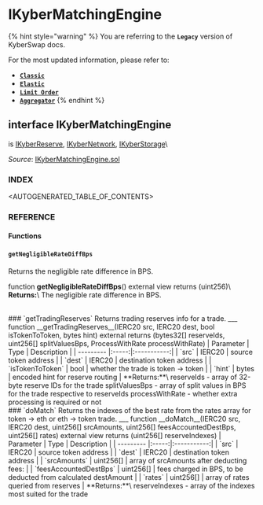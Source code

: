 # IKyberMatchingEngine

{% hint style="warning" %}
You are referring to the **`Legacy`** version of KyberSwap docs.

For the most updated information, please refer to:

* [**`Classic`**](../../../../liquidity-solutions/kyberswap-classic/)
* [**`Elastic`**](../../../../liquidity-solutions/kyberswap-elastic/)
* [**`Limit Order`**](../../../../kyberswap-solutions/limit-order/)
* [**`Aggregator`**](../../../../kyberswap-solutions/kyberswap-aggregator/)
{% endhint %}

## interface IKyberMatchingEngine

is [IKyberReserve](https://docs.kyberswap.com/Legacy/api-abi/core-smart-contracts/api\_abi-ikyberreserve.md), [IKyberNetwork](https://docs.kyberswap.com/Legacy/api-abi/core-smart-contracts/api\_abi-ikybernetwork.md), [IKyberStorage](https://docs.kyberswap.com/Legacy/api-abi/core-smart-contracts/api\_abi-ikyberstorage.md)\\

_Source_: [IKyberMatchingEngine.sol](https://github.com/KyberNetwork/smart-contracts/blob/master/contracts/sol6/IKyberMatchingEngine.sol)



### INDEX[​](https://docs.kyberswap.com/Legacy/api-abi/core-smart-contracts/api\_abi-ikybermatchingengine#index) <a href="#index" id="index"></a>

\<AUTOGENERATED\_TABLE\_OF\_CONTENTS>

### REFERENCE[​](https://docs.kyberswap.com/Legacy/api-abi/core-smart-contracts/api\_abi-ikybermatchingengine#reference) <a href="#reference" id="reference"></a>

#### Functions[​](https://docs.kyberswap.com/Legacy/api-abi/core-smart-contracts/api\_abi-ikybermatchingengine#functions) <a href="#functions" id="functions"></a>

#### `getNegligibleRateDiffBps`[​](https://docs.kyberswap.com/Legacy/api-abi/core-smart-contracts/api\_abi-ikybermatchingengine#getnegligibleratediffbps) <a href="#getnegligibleratediffbps" id="getnegligibleratediffbps"></a>

Returns the negligible rate difference in BPS.



function **getNegligibleRateDiffBps**() external view returns (uint256)\ **Returns:**\ The negligible rate difference in BPS.

\
\### \`getTradingReserves\` Returns trading reserves info for a trade. \_\_\_ function \_\_getTradingReserves\_\_(IERC20 src, IERC20 dest, bool isTokenToToken, bytes hint) external returns (bytes32\[] reserveIds, uint256\[] splitValuesBps, ProcessWithRate processWithRate) | Parameter | Type | Description | | --------- |:-----:|:-----------:| | \`src\` | IERC20 | source token address | | \`dest\` | IERC20 | destination token address | | \`isTokenToToken\` | bool | whether the trade is token -> token | | \`hint\` | bytes | encoded hint for reserve routing | \*\*Returns:\*\*\ reserveIds - array of 32-byte reserve IDs for the trade splitValuesBps - array of split values in BPS for the trade respective to reserveIds processWithRate - whether extra processing is required or not\
\### \`doMatch\` Returns the indexes of the best rate from the rates array for token -> eth or eth -> token trade. \_\_\_ function \_\_doMatch\_\_(IERC20 src, IERC20 dest, uint256\[] srcAmounts, uint256\[] feesAccountedDestBps, uint256\[] rates) external view returns (uint256\[] reserveIndexes) | Parameter | Type | Description | | --------- |:-----:|:-----------:| | \`src\` | IERC20 | source token address | | \`dest\` | IERC20 | destination token address | | \`srcAmounts\` | uint256\[] | array of srcAmounts after deducting fees: | | \`feesAccountedDestBps\` | uint256\[] | fees charged in BPS, to be deducted from calculated destAmount | | \`rates\` | uint256\[] | array of rates queried from reserves | \*\*Returns:\*\*\ reserveIndexes - array of the indexes most suited for the trade
